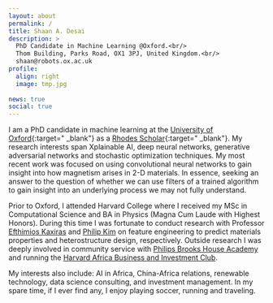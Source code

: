 ```yaml
---
layout: about
permalink: /
title: Shaan A. Desai
description: >
  PhD Candidate in Machine Learning @Oxford.<br/>
  Thom Building, Parks Road, OX1 3PJ, United Kingdom.<br/>
  shaan@robots.ox.ac.uk
profile:
  align: right
  image: tmp.jpg
  
news: true
social: true
---
```


I am a PhD candidate in machine learning at the [University of Oxford](http://www.ox.ac.uk/){:target="
\_blank"} as a [Rhodes Scholar](https://www.rhodeshouse.ox.ac.uk/){:target="
\_blank"}. My research interests span Xplainable AI, deep neural networks, generative adversarial networks and stochastic optimization techniques. My most recent work was focused on using convolutional neural networks to gain insight into how magnetism arises in 2-D materials. In essence, seeking an answer to the question of whether we can use filters of a trained algorithm to gain insight into an underlying process we may not fully understand.

Prior to Oxford, I attended Harvard College where I received my MSc in Computational Science and BA in Physics (Magna Cum Laude with Highest Honors). During this time I was fortunate to conduct research with Professor [Efthimios Kaxiras](https://www.seas.harvard.edu/directory/kaxiras) and [Philip Kim](http://kim.physics.harvard.edu/) on feature engineering to predict materials properties and heterostructure design, respectively. Outside research I was deeply involved in community service with [Philips Brooks House Academy](http://pbha.org/) and running the [Harvard Africa Business and Investment Club](https://www.harvardafricabusiness.org/). 

My interests also include: AI in Africa, China-Africa relations, renewable technology, data science consulting, and investment management. In my spare time, if I ever find any, I enjoy playing soccer, running and traveling.


